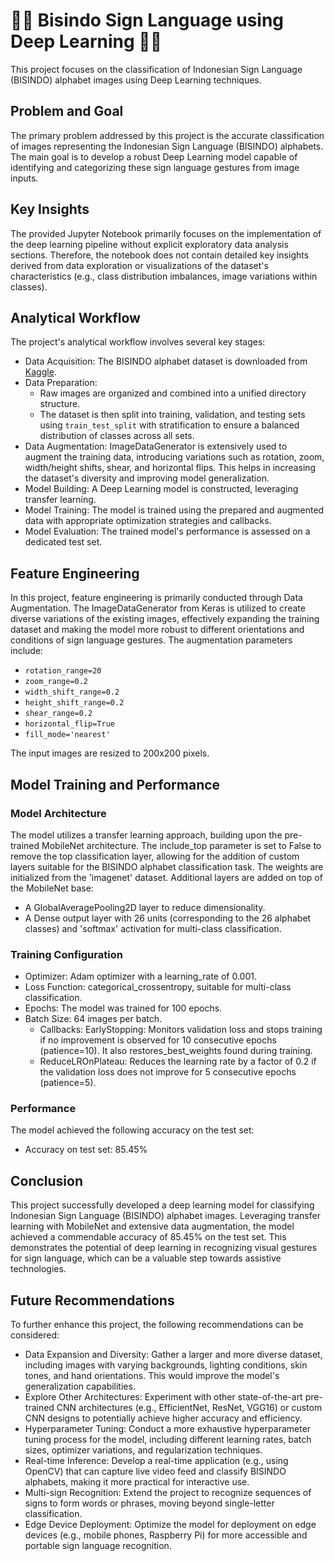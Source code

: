 # 🤟🏻 Bisindo Sign Language using Deep Learning 🤟🏻
This project focuses on the classification of Indonesian Sign Language (BISINDO) alphabet images using Deep Learning techniques.

## Problem and Goal
The primary problem addressed by this project is the accurate classification of images representing the Indonesian Sign Language (BISINDO) alphabets. The main goal is to develop a robust Deep Learning model capable of identifying and categorizing these sign language gestures from image inputs.

## Key Insights
The provided Jupyter Notebook primarily focuses on the implementation of the deep learning pipeline without explicit exploratory data analysis sections. Therefore, the notebook does not contain detailed key insights derived from data exploration or visualizations of the dataset's characteristics (e.g., class distribution imbalances, image variations within classes).

## Analytical Workflow
The project's analytical workflow involves several key stages:
- Data Acquisition: The BISINDO alphabet dataset is downloaded from [Kaggle](https://www.kaggle.com/datasets/achmadnoer/alfabet-bisindo/data).
- Data Preparation:
  - Raw images are organized and combined into a unified directory structure.
  - The dataset is then split into training, validation, and testing sets using `train_test_split` with stratification to ensure a balanced distribution of classes across all sets.
- Data Augmentation: ImageDataGenerator is extensively used to augment the training data, introducing variations such as rotation, zoom, width/height shifts, shear, and horizontal flips. This helps in increasing the dataset's diversity and improving model generalization.
- Model Building: A Deep Learning model is constructed, leveraging transfer learning.
- Model Training: The model is trained using the prepared and augmented data with appropriate optimization strategies and callbacks.
- Model Evaluation: The trained model's performance is assessed on a dedicated test set.

## Feature Engineering
In this project, feature engineering is primarily conducted through Data Augmentation. The ImageDataGenerator from Keras is utilized to create diverse variations of the existing images, effectively expanding the training dataset and making the model more robust to different orientations and conditions of sign language gestures. The augmentation parameters include:
- `rotation_range=20`
- `zoom_range=0.2`
- `width_shift_range=0.2`
- `height_shift_range=0.2`
- `shear_range=0.2`
- `horizontal_flip=True`
- `fill_mode='nearest'`

The input images are resized to 200x200 pixels.

## Model Training and Performance
### Model Architecture
The model utilizes a transfer learning approach, building upon the pre-trained MobileNet architecture. The include_top parameter is set to False to remove the top classification layer, allowing for the addition of custom layers suitable for the BISINDO alphabet classification task. The weights are initialized from the 'imagenet' dataset.
Additional layers are added on top of the MobileNet base:
- A GlobalAveragePooling2D layer to reduce dimensionality.
- A Dense output layer with 26 units (corresponding to the 26 alphabet classes) and 'softmax' activation for multi-class classification.

### Training Configuration
- Optimizer: Adam optimizer with a learning_rate of 0.001.
- Loss Function: categorical_crossentropy, suitable for multi-class classification.
- Epochs: The model was trained for 100 epochs.
- Batch Size: 64 images per batch.
  - Callbacks: EarlyStopping: Monitors validation loss and stops training if no improvement is observed for 10 consecutive epochs (patience=10). It also restores_best_weights found during training.
  - ReduceLROnPlateau: Reduces the learning rate by a factor of 0.2 if the validation loss does not improve for 5 consecutive epochs (patience=5).

### Performance
The model achieved the following accuracy on the test set:
- Accuracy on test set: 85.45%

## Conclusion
This project successfully developed a deep learning model for classifying Indonesian Sign Language (BISINDO) alphabet images. Leveraging transfer learning with MobileNet and extensive data augmentation, the model achieved a commendable accuracy of 85.45% on the test set. This demonstrates the potential of deep learning in recognizing visual gestures for sign language, which can be a valuable step towards assistive technologies.

## Future Recommendations
To further enhance this project, the following recommendations can be considered:
- Data Expansion and Diversity: Gather a larger and more diverse dataset, including images with varying backgrounds, lighting conditions, skin tones, and hand orientations. This would improve the model's generalization capabilities.
- Explore Other Architectures: Experiment with other state-of-the-art pre-trained CNN architectures (e.g., EfficientNet, ResNet, VGG16) or custom CNN designs to potentially achieve higher accuracy and efficiency.
- Hyperparameter Tuning: Conduct a more exhaustive hyperparameter tuning process for the model, including different learning rates, batch sizes, optimizer variations, and regularization techniques.
- Real-time Inference: Develop a real-time application (e.g., using OpenCV) that can capture live video feed and classify BISINDO alphabets, making it more practical for interactive use.
- Multi-sign Recognition: Extend the project to recognize sequences of signs to form words or phrases, moving beyond single-letter classification.
- Edge Device Deployment: Optimize the model for deployment on edge devices (e.g., mobile phones, Raspberry Pi) for more accessible and portable sign language recognition.
